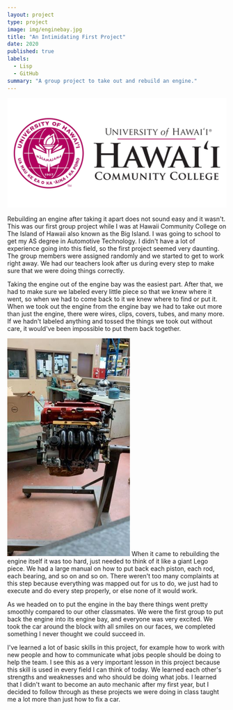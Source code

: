 ```yaml
---
layout: project
type: project
image: img/enginebay.jpg
title: "An Intimidating First Project"
date: 2020
published: true
labels:
  - Lisp
  - GitHub
summary: "A group project to take out and rebuild an engine."
---
```


<img class="img-fluid" src="../img/hawaiiccnew.jpg">

Rebuilding an engine after taking it apart does not sound easy and it wasn't. This was our first group project while I was at Hawaii Community College on The Island of Hawaii also known as the Big Island. I was going to school to get my AS degree in Automotive Technology. I didn't have a lot of experience going into this field, so the first project seemed very daunting. The group members were assigned randomly and we started to get to work right away. We had our teachers look after us during every step to make sure that we were doing things correctly. 

Taking the engine out of the engine bay was the easiest part. After that, we had to make sure we labeled every little piece so that we knew where it went, so when we had to come back to it we knew where to find or put it. When we took out the engine from the engine bay we had to take out more than just the engine, there were wires, clips, covers, tubes, and many more. If we hadn't labeled anything and tossed the things we took out without care, it would've been impossible to put them back together. 

<img class="img-fluid" src="../img/newclassengine.jpg">
When it came to rebuilding the engine itself it was too hard, just needed to think of it like a giant Lego piece. We had a large manual on how to put back each piston, each rod, each bearing, and so on and so on. There weren't too many complaints at this step because everything was mapped out for us to do, we just had to execute and do every step properly, or else none of it would work.

As we headed on to put the engine in the bay there things went pretty smoothly compared to our other classmates. We were the first group to put back the engine into its engine bay, and everyone was very excited. We took the car around the block with all smiles on our faces, we completed something I never thought we could succeed in. 

I've learned a lot of basic skills in this project, for example how to work with new people and how to communicate what jobs people should be doing to help the team. I see this as a very important lesson in this project because this skill is used in every field I can think of today. We learned each other's strengths and weaknesses and who should be doing what jobs. I learned that I didn't want to become an auto mechanic after my first year, but I decided to follow through as these projects we were doing in class taught me a lot more than just how to fix a car.
